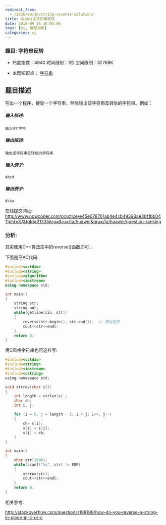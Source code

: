 ```yaml
---
redirect_from:
  - /2016/09/16/string-reverse-solution/
title: 华为oj之字符串反转
date: 2016-09-16 16:03:06
tags: [oj, 编程训练]
categories: oj
---
```




### 题目: 字符串反转

- 热度指数：4940   时间限制：1秒    空间限制：32768K

- 本题知识点： [字符串](http://www.nowcoder.com/questionCenter?questionTypes=000100&mutiTagIds=579)



## 题目描述

写出一个程序，接受一个字符串，然后输出该字符串反转后的字符串。例如：

##### **输入描述:**

```
输入N个字符
```

##### **输出描述:**

```
输出该字符串反转后的字符串
```

##### **输入例子:**

```
abcd

```

##### **输出例子:**

```
dcba
```

在线提交网址: <http://www.nowcoder.com/practice/e45e078701ab4e4cb49393ae30f1bb04?tpId=37&tqId=21235&rp=&ru=/ta/huawei&qru=/ta/huawei/question-ranking>

### 分析:
其实使用C++算法库中的reverse()函数即可...

下面是已AC代码:
```cpp
#include<cstdio>
#include<string>
#include<algorithm>
#include<iostream>
using namespace std;

int main()
{
    string str;
    string out;
    while(getline(cin, str))
    {
        reverse(str.begin(), str.end());  // 原址逆序
        cout<<str<<endl;
    }
    return 0;
}
```

用C风格字符串也可这样写:
```c
#include<cstdio>
#include<string>
#include<iostream>
#include<cstring>
using namespace std;

void strrev(char s[])
{
    int length = strlen(s) ;
    char ch;
    int i, j;

    for (i = 0, j = length - 1; i < j; i++, j--)
    {
        ch= s[i];
        s[i] = s[j];
        s[j] = ch;
    }
}

int main()
{
    char str[1000];
    while(scanf("%s", str) != EOF)
    {
        strrev(str);
        cout<<str<<endl;
    }        
    return 0;
}
```



相关参考:

http://stackoverflow.com/questions/198199/how-do-you-reverse-a-string-in-place-in-c-or-c
